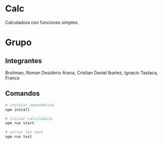 # Calc

Calculadora con funciones simples.

# Grupo <ID>

## Integrantes
Broitman, Roman
Desiderio Arana, Cristian Daniel
Ibañez, Ignacio
Tastaca, Franco

## Comandos

```bash
# instalar dependecias
npm install

# iniciar calculadora
npm run start

# correr los test
npm run test
```
